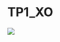 # TP1_XO

<img src="https://user-images.githubusercontent.com/80210946/207975310-2b146a38-2a31-4696-822e-ef150ad86424.png" />
